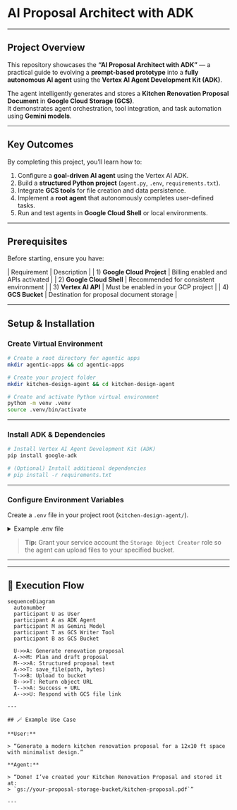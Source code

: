 # AI Proposal Architect with ADK


---

## Project Overview

This repository showcases the **“AI Proposal Architect with ADK”** — a practical guide to evolving a **prompt-based prototype** into a **fully autonomous AI agent** using the **Vertex AI Agent Development Kit (ADK)**.

The agent intelligently generates and stores a **Kitchen Renovation Proposal Document** in **Google Cloud Storage (GCS)**.  
It demonstrates agent orchestration, tool integration, and task automation using **Gemini models**.

---

## Key Outcomes

By completing this project, you’ll learn how to:

1) Configure a **goal-driven AI agent** using the Vertex AI ADK.  
2) Build a **structured Python project** (`agent.py`, `.env`, `requirements.txt`).  
3) Integrate **GCS tools** for file creation and data persistence.  
4) Implement a **root agent** that autonomously completes user-defined tasks.  
5) Run and test agents in **Google Cloud Shell** or local environments.  

---

## Prerequisites

Before starting, ensure you have:

| Requirement                 | Description                               |
| 1) **Google Cloud Project** | Billing enabled and APIs activated        |
| 2) **Google Cloud Shell**   | Recommended for consistent environment    |
| 3) **Vertex AI API**        | Must be enabled in your GCP project       |
| 4) **GCS Bucket**           | Destination for proposal document storage |

---

## Setup & Installation

### Create Virtual Environment
```bash
# Create a root directory for agentic apps
mkdir agentic-apps && cd agentic-apps

# Create your project folder
mkdir kitchen-design-agent && cd kitchen-design-agent

# Create and activate Python virtual environment
python -m venv .venv
source .venv/bin/activate
```

---

### Install ADK & Dependencies

```bash
# Install Vertex AI Agent Development Kit (ADK)
pip install google-adk

# (Optional) Install additional dependencies
# pip install -r requirements.txt
```

---

###  Configure Environment Variables

Create a `.env` file in your project root (`kitchen-design-agent/`).

<details>
<summary> Example .env file</summary>

```bash
# --- Google Cloud Configuration ---
PROJECT_ID="your-gcp-project-id"

# --- Agent / Model Configuration ---
MODEL_NAME="gemini-2.5-flash"

# --- Tool Configuration (GCS Storage Tool) ---
GCS_BUCKET_NAME="your-proposal-storage-bucket"
```

</details>

> **Tip:** Grant your service account the `Storage Object Creator` role
> so the agent can upload files to your specified bucket.

---

---

## 🔁 Execution Flow

```mermaid
sequenceDiagram
  autonumber
  participant U as User
  participant A as ADK Agent
  participant M as Gemini Model
  participant T as GCS Writer Tool
  participant B as GCS Bucket

  U->>A: Generate renovation proposal
  A->>M: Plan and draft proposal
  M-->>A: Structured proposal text
  A->>T: save_file(path, bytes)
  T->>B: Upload to bucket
  B-->>T: Return object URL
  T-->>A: Success + URL
  A-->>U: Respond with GCS file link

---

## 🪄 Example Use Case

**User:**

> “Generate a modern kitchen renovation proposal for a 12x10 ft space with minimalist design.”

**Agent:**

> “Done! I’ve created your Kitchen Renovation Proposal and stored it at:
> `gs://your-proposal-storage-bucket/kitchen-proposal.pdf`”

---



